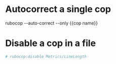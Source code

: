 # Autocorrect a single cop

rubocop --auto-correct --only {{cop name}}

# Disable a cop in a file

```ruby
# rubocop:disable Metrics/LineLength
```
